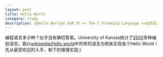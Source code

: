 ```yaml
---
layout: post
title: Hello World
category: study
description: 当Hello World从 K&R 的 << The C Promming Language >>出现后，各个编程语言的第一个例子都会向这个世界问好。闲来无事，让我们体验一下各语言的Hello World吧!
---
```


编程语言多少种？似乎没有确切答案。University of Kansas统计了[2500][kansas]多种编程语言。我以[wikipedia/Hello world][wiki]中列举的语言为例来实现各个Hello World！先从最受欢迎的入手，剩下的慢慢实现:)

[kansas]: http://people.ku.edu/~nkinners/LangList/Extras/langlist.htm
[wiki]: http://zh.wikipedia.org/wiki/Hello_World程序样例


